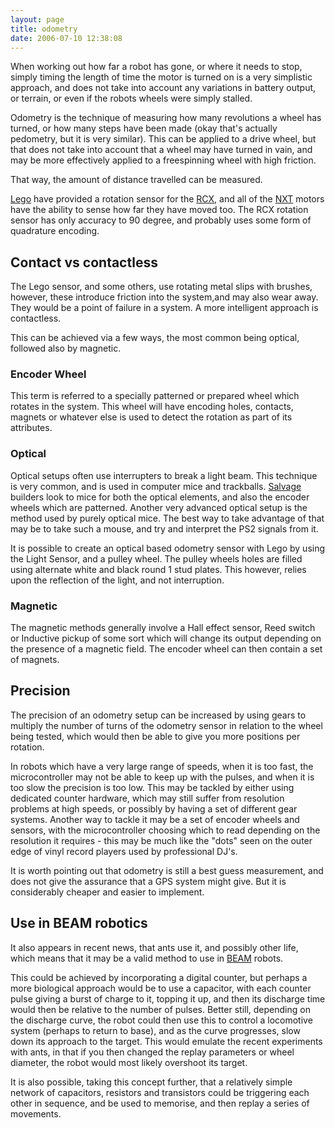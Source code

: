```yaml
---
layout: page
title: odometry
date: 2006-07-10 12:38:08
---
```

When working out how far a robot has gone, or where it needs to stop, simply timing the length of time the motor is turned on is a very simplistic approach, and does not take into account any variations in battery output, or terrain, or even if the robots wheels were simply stalled.

Odometry is the technique of measuring how many revolutions a wheel has turned, or how many steps have been made (okay that's actually pedometry, but it is very similar). This can be applied to a drive wheel, but that does not take into account that a wheel may have turned in vain, and may be more effectively applied to a freespinning wheel with high friction.

That way, the amount of distance travelled can be measured.

<a class="wiki" href="/wiki/lego.html" title="The best known construction toy">Lego</a> have provided a rotation sensor for the <a class="wiki" href="/wiki/rcx.html" title="The Lego Robot Command Explorer">RCX</a>, and all of the <a class="wiki" href="/wiki/nxt.html" title="Legos NeXT generation robotics kit">NXT</a> motors have the ability to sense how far they have moved too. The RCX rotation sensor has only accuracy to 90 degree, and probably uses some form of quadrature encoding.

<h2 id="Contact_vs_contactless">Contact vs contactless</h2>
The Lego sensor, and some others, use rotating metal slips with brushes, however, these introduce friction into the system,and may also wear away. They would be a point of failure in a system. A more intelligent approach is contactless.

This can be achieved via a few ways, the most common being optical, followed also by magnetic.

<h3 id="Encoder_Wheel">Encoder Wheel</h3>
This term is referred to a specially patterned or prepared wheel which rotates in the system. This wheel will have encoding holes, contacts, magnets or whatever else is used to detect the rotation as part of its attributes.

<h3 id="Optical">Optical</h3>
Optical setups often use interrupters to break a light beam. This technique is very common, and is used in computer mice and trackballs. <a class="wiki" href="/wiki/salvage_tips.html" title="Tips on pulling stuff apart to build robots. How, where and what.">Salvage</a> builders look to mice for both the optical elements, and also the encoder wheels which are patterned. Another very advanced optical setup is the method used by purely optical mice. The best way to take advantage of that may be to take such a mouse, and try and interpret the PS2 signals from it.

It is possible to create an optical based odometry sensor with Lego by using the Light Sensor, and a pulley wheel. The pulley wheels holes are filled using alternate white and black round 1 stud plates. This however, relies upon the reflection of the light, and not interruption.

<h3 id="Magnetic">Magnetic</h3>
The magnetic methods generally involve a Hall effect sensor, Reed switch or Inductive pickup of some sort which will change its output depending on the presence of a magnetic field. The encoder wheel can then contain a set of magnets.

<h2 id="Precision">Precision</h2>
The precision of an odometry setup can be increased by using gears to multiply the number of turns of the odometry sensor in relation to the wheel being tested, which would then be able to give you more positions per rotation.

In robots which have a very large range of speeds, when it is too fast, the microcontroller may not be able to keep up with the pulses, and when it is too slow the precision is too low. This may be tackled by either using dedicated counter hardware, which may still suffer from resolution problems at high speeds, or possibly by having a set of different gear systems. Another way to tackle it may be a set of encoder wheels and sensors, with the microcontroller choosing which to read depending on the resolution it requires - this may be much like the "dots" seen on the outer edge of vinyl record players used by professional DJ's.

It is worth pointing out that odometry is still a best guess measurement, and does not give the assurance that a GPS system might give. But it is considerably cheaper and easier to implement.

<h2 id="Use_in_BEAM_robotics">Use in BEAM robotics</h2>
It also appears in recent news, that ants use it, and possibly other life, which means that it may be a valid method to use in <a class="wiki" href="/wiki/beam_robots.html" title="Biology, Electronics, Aesthetics and Mechanics">BEAM</a> robots.

This could be achieved by incorporating a digital counter, but perhaps a more biological approach would be to use a capacitor, with each counter pulse giving a burst of charge to it, topping it up, and then its discharge time would then be relative to the number of pulses. Better still, depending on the discharge curve, the robot could then use this to control a locomotive system (perhaps to return to base), and as the curve progresses, slow down its approach to the target. This would emulate the recent experiments with ants, in that if you then changed the replay parameters or wheel diameter, the robot would most likely overshoot its target.

It is also possible, taking this concept further, that a relatively simple network of capacitors, resistors and transistors could be triggering each other in sequence, and be used to memorise, and then replay a series of movements.
